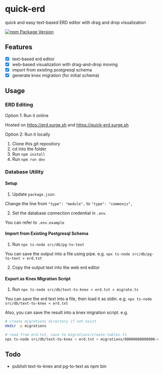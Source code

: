 # quick-erd

quick and easy text-based ERD editor with drag and drop visualization

[![npm Package Version](https://img.shields.io/npm/v/quick-erd.svg?maxAge=3600)](https://www.npmjs.com/package/quick-erd)

## Features

- [x] text-based erd editor
- [x] web-based visualization with drag-and-drop moving
- [x] import from existing postgresql schema
- [x] generate knex migration (for initial schema)

## Usage

### ERD Editing

Option 1: Run it online

Hosted on https://erd.surge.sh and https://quick-erd.surge.sh

Option 2: Run it locally

1. Clone this git repository
2. cd into the folder
3. Run `npm install`
4. Run `npm run dev`

### Database Utility

#### Setup

1. Update `package.json`:

Change the line from `"type": "module",` to `"type": "commonjs",`

2. Set the database connection credential in `.env`.

You can refer to `.env.example`

#### Import from Existing Postgresql Schema

1. Run `npx ts-node src/db/pg-to-text`

You can save the output into a file using pipe. e.g. `npx ts-node src/db/pg-to-text > erd.txt`

2. Copy the output text into the web erd editor

#### Export as Knex Migration Script

1. Run `npx ts-node src/db/text-to-knex < erd.txt > migrate.ts`

You can save the erd text into a file, then load it as stdin. e.g. `npx ts-node src/db/text-to-knex < erd.txt`

Also, you can save the result into a knex migration script. e.g.
```bash
# create migrations directory if not exist
mkdir -p migrations

# read from erd.txt, save to migrations/create-tables.ts
npx ts-node src/db/text-to-knex < erd.txt > migrations/00000000000000-create-tables.ts
```

## Todo
- publish text-to-knex and pg-to-text as npm bin

